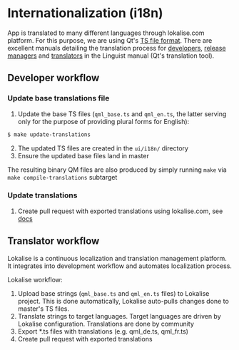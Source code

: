 # Internationalization (i18n)

App is translated to many different languages through lokalise.com platform. For this purpose, we are using Qt's [TS file format](https://doc.qt.io/qt-6/linguist-ts-file-format.html). 
There are excellent manuals detailing the translation process for [developers](https://doc.qt.io/qt-6/linguist-programmers.html), [release managers](https://doc.qt.io/qt-6/linguist-manager.html) and [translators](https://doc.qt.io/qt-6/linguist-translators.html) in the Linguist manual (Qt's translation tool).

## Developer workflow

### Update base translations file
1. Update the base TS files (`qml_base.ts` and `qml_en.ts`, the latter serving only for the purpose of providing plural forms for English):
```bash
$ make update-translations
```
2. The updated TS files are created in the `ui/i18n/` directory
3. Ensure the updated base files land in master

The resulting binary QM files are also produced by simply running `make` via `make compile-translations` subtarget

### Update translations
1. Create pull request with exported translations using lokalise.com, see [docs](https://docs.lokalise.com/en/articles/1684090-github)

## Translator workflow
Lokalise is a continuous localization and translation management platform. It integrates into development workflow and automates localization process.

Lokalise workflow:
1. Upload base strings (`qml_base.ts` and `qml_en.ts` files) to Lokalise project. This is done automatically, Lokalise auto-pulls changes done to master's TS files.
2. Translate strings to target languages. Target languages are driven by Lokalise configuration. Translations are done by community
3. Export *.ts files with translations (e.g. qml_de.ts, qml_fr.ts)
4. Create pull request with exported translations
